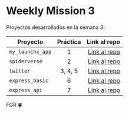 # Weekly Mission 3

Proyectos desarrollados en la semana 3:

| Proyecto | Práctica | Link al repo |
| ------------- |:-------------:| -----:|
|`my_launchx_app`|1|[Link al repo](https://github.com/gambii007/my_launchx_app)|
|`spiderverse`|2|[Link al repo](https://github.com/gambii007/spideverse)|
|`twitter`|3, 4, 5|[Link al repo](https://github.com/gambii007/twitter)|
|`express_basic`|6|[Link al repo](https://github.com/gambii007/express_server)|
|`express_api`|7|[Link al repo]()|

FGR 🍀
